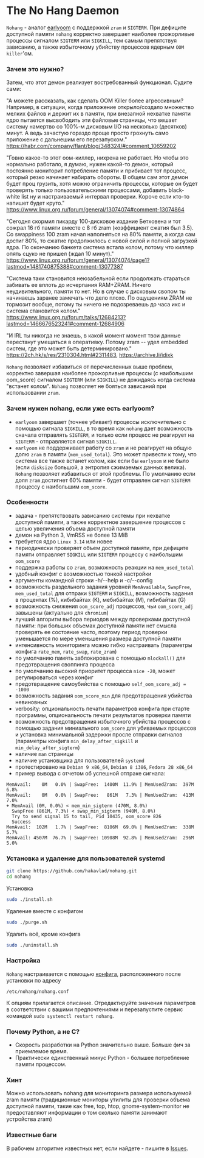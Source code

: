 
The No Hang Daemon
==================

`Nohang` - аналог [earlyoom](https://github.com/rfjakob/earlyoom) с поддержкой `zram` и `SIGTERM`. При дефиците доступной памяти `nohang` корректно завершает наиболее прожорливые процессы сигналом `SIGTERM` или `SIGKILL`, тем самым препятствуя зависанию, а также избыточному убийству процессов ядерным `OOM killer`'ом.

### Зачем это нужно?

Затем, что этот демон реализует востребованный функционал. Судите сами:

"А можете рассказать, как сделать OOM Killer более агрессивным? Например, в ситуации, когда приложение открыло/создало множество мелких файлов и держит их в памяти, при внезапной нехватке памяти ядро пытается высвободить эти файловые страницы, что вешает систему намертво со 100%-м дисковым I/O на несколько (десятков) минут. А ведь зачастую гораздо проще просто грохнуть само приложение с дальнешим его перезапуском."
https://habr.com/company/flant/blog/348324/#comment_10659202

"Говно какое-то этот оом-киллер, нихрена не работает.
Но чтобы это нормально работало, я думаю, нужен какой-то демон, который постоянно мониторит потребление памяти и прибивает тот процесс, который резко начинает набирать обороты. В общем сам этот демон будет проц грузить, хотя можно ограничить процессы, которые он будет проверять только пользовательскими процессами, добавить black-white list ну и настраиваемый интервал проверки.
Короче если кто-то напишет будет круто."
https://www.linux.org.ru/forum/general/13074074#comment-13074864

"Сегодня скормил пикарду 100-дисковое издание Бетховена и тот сожрал 16 гб памяти вместе с 8 гб zram (коэффициент сжатия был 3.5). Со swappiness 100 zram начал наполняться на 80% памяти, а когда сам достиг 80%, то сжатие продолжилось с новой силой и полной загрузкой ядра. По окончанию банкета система встала колом, потому что киллер опять сцуко не пришел (ждал 10 минут)."
https://www.linux.org.ru/forum/general/13074074/page1?lastmod=1481740875388#comment-13077387

"Система таки становится неюзабельной если продолжать стараться забивать ее вплоть до исчерпания RAM+ZRAM. Ничего неудивительного, памяти то нет. Но в случае с дисковым свопом ты начинаешь заранее замечать что дело плохо. По ощущениям ZRAM не тормозит вообще, потому ты ничего не подозреваешь до часа икс и система становится колом."
https://www.linux.org.ru/forum/talks/12684213?lastmod=1466676523241#comment-12684906

"И IRL ты никогда не знаешь, в какой момент момент твои данные перестанут умещаться в оперативку. Потому zram -- удел embedded систем, где это может быть детерминировано."
https://2ch.hk/s/res/2310304.html#2311483, https://archive.li/idixk

`Nohang` позволяет избавиться от перечисленных выше проблем, корректно завершая наиболее прожорливые процессы (с наибольшим oom_score) сигналом `SIGTERM` (или `SIGKILL`) не дожидаясь когда система "встанет колом". `Nohang` позволяет не бояться зависаний при использовании `zram`.

### Зачем нужен nohang, если уже есть earlyoom?

- `earlyoom` завершает (точнее убивает) процессы исключительно с помощью сигнала `SIGKILL`, в то время как `nohang` дает возможность сначала отправлять `SIGTERM`, и только если процесс не реагирует на `SIGTERM` - отправляется сигнал `SIGKILL`.
- `earlyoom` не поддерживает работу со `zram` и не реагирует на общую долю `zram` в памяти (`mem_used_total`). Это может привести к тому, что система все также встанет колом, как если бы `earlyoom` и не было (если `disksize` большой, а энтропия сжимаемых данных велика). `Nohang` позволяет избавиться от этой проблемы. По умолчанию если доля `zram` достигнет 60% памяти - будет отправлен сигнал `SIGTERM` процессу с наибольшим `oom_score`.

### Особенности
- задача - препятствовать зависанию системы при нехватке доступной памяти, а также корректное завершение процессов с целью увеличения объема доступной памяти
- демон на Python 3, VmRSS не более 13 MiB
- требуется ядро `Linux 3.14` или новее
- периодически проверяет объем доступной памяти, при дефиците памяти отправляет `SIGKILL` или `SIGTERM` процессу с наибольшим `oom_score`
- поддержка работы со `zram`, возможность реакции на `mem_used_total`
- удобный конфиг с возможностью тонкой настройки
- аргументы командной строки -h/--help и -c/--config
- возможность раздельного задания уровней `MemAvailable`, `SwapFree`, `mem_used_total` для отпраки `SIGTERM` и `SIGKILL`, возможность задания в процентах (%), кибибайтах (K), мебибайтах (M), гибибайтах (G)
- возможность снижения `oom_score_adj` процессов, чьи `oom_score_adj` завышены (актуально для `chromium`)
- лучший алгоритм выбора периодов между проверками доступной памяти: при больших объемах доступной памяти нет смысла проверять ее состояние часто, поэтому период проверки уменьшается по мере уменьшения размера доступной памяти
- интенсивность мониторинга можно гибко настраивать (параметры конфига `rate_mem`, `rate_swap`, `rate_zram`)
- по умолчанию память заблокирована с помощью `mlockall()` для предотвращения своппинга процесса
- по умолчанию высокий приоритет процесса `nice -20`, может регулироваться через конфиг
- предотвращение самоубийства с помощью `self_oom_score_adj = -1000`
- возможность задания `oom_score_min` для предотвращения убийства невиновных
- verbosity: опциональность печати параметров конфига при старте программы, опциональность печати результатов проверки памяти
- возможность предотвращения избыточного убийства процессов с помощью задания миниального `oom_score` для убиваемых процессов и установка минимальной задержки просле отправки сигналов (параметры конфига `min_delay_after_sigkill` и `min_delay_after_sigterm`)
- наличие `man` страницы
- наличие установщика для пользователей `systemd`
- протестировано на `Debian 9 x86_64`, `Debian 8 i386`, `Fedora 28 x86_64`
- пример вывода с отчетом об успешной отпраке сигнала:
```
MemAvail:    0M   0.0% | SwapFree:  1400M  11.9% | MemUsedZram:  397M   6.8%
MemAvail:    0M   0.0% | SwapFree:   861M   7.3% | MemUsedZram:  413M   7.0%
+ MemAvail (0M, 0.0%) < mem_min_sigterm (470M, 8.0%)
  SwapFree (861M, 7.3%) < swap_min_sigterm (940M, 8.0%)
  Try to send signal 15 to tail, Pid 10435, oom_score 826
  Success
MemAvail:  102M   1.7% | SwapFree:  8106M  69.0% | MemUsedZram:  338M   5.7%
MemAvail: 4507M  76.7% | SwapFree: 10908M  92.8% | MemUsedZram:  296M   5.0%
```

### Установка и удаление для пользователей systemd
```bash
git clone https://github.com/hakavlad/nohang.git
cd nohang
```
Установка
```bash
sudo ./install.sh
```
Удаление вместе с конфигом
```bash
sudo ./purge.sh
```
Удалить всё, кроме конфига
```bash
sudo ./uninstall.sh
```

### Настройка
`Nohang` настраивается с помощью [конфига](https://github.com/hakavlad/nohang/blob/master/nohang.conf), расположенного после установки 
по адресу
```
/etc/nohang/nohang.conf
```
К опциям прилагается описание. Отредактируйте значения параметров в соответствии с вашими предпочтениями и перезапустите сервис командой `sudo systemctl restart nohang`.


### Почему Python, а не C?

- Скорость разработки на Python значительно выше. Больше фич за приемлемое время.
- Практически единственный минус Python - большее потребление памяти процессом.

### Хинт

Можно использовать nohang для мониторинга размера используемой zram памяти (традиционные мониторы утилиты для проверки объема доступной памяти, такие как free, top, htop, gnome-system-monitor не предоставляют информации о том сколько памяти занимают устройства zram)

### Известные баги
В рабочем алгоритме известных нет, если найдете - пишите в [Issues](https://github.com/hakavlad/nohang/issues).

